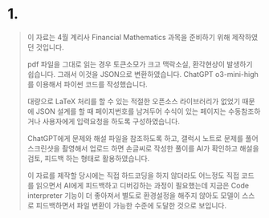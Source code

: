 # 1. 
> 이 자료는 4월 계리사 Financial Mathematics 과목을 준비하기 위해 제작하였던 것입니다.
> 
> pdf 파일을 그대로 읽는 경우 토큰소모가 크고 맥락소실, 환각현상이 발생하기 쉽습니다. 
> 그래서 이것을 JSON으로 변환하였습니다. 
> ChatGPT o3-mini-high를 이용해서 파이썬 코드를 작성했습니다. 
> 
> 대량으로 LaTeX 처리를 할 수 있는 적절한 오픈소스 라이브러리가 없었기 때문에 JSON 설계를 할 때 페이지번호를 남겨두어 수식이 있는 페이지는 수동참조하거나 사용자에게 입력요청을 하도록 구성하였습니다. 
> 
> ChatGPT에게 문제와 해설 파일을 참조하도록 하고, 갤럭시 노트로 문제를 풀어 스크린샷을 촬영해서 업로드 하면 손글씨로 작성한 풀이를 AI가 확인하고 해설을 검토, 피드백 하는 형태로 활용하였습니다.
> 
> 이 자료를 제작할 당시에는 직접 하드코딩을 하지 않더라도 어느정도 직접 코드를 읽으면서 AI에게 피드백하고 디버깅하는 과정이 필요했는데 지금은 Code interpreter 기능이 더 좋아져서 별도로 환경설정을 해주지 않아도 모델이 스스로 피드백하면서 파일 변환이 가능한 수준에 도달한 것으로 보입니다.
> 